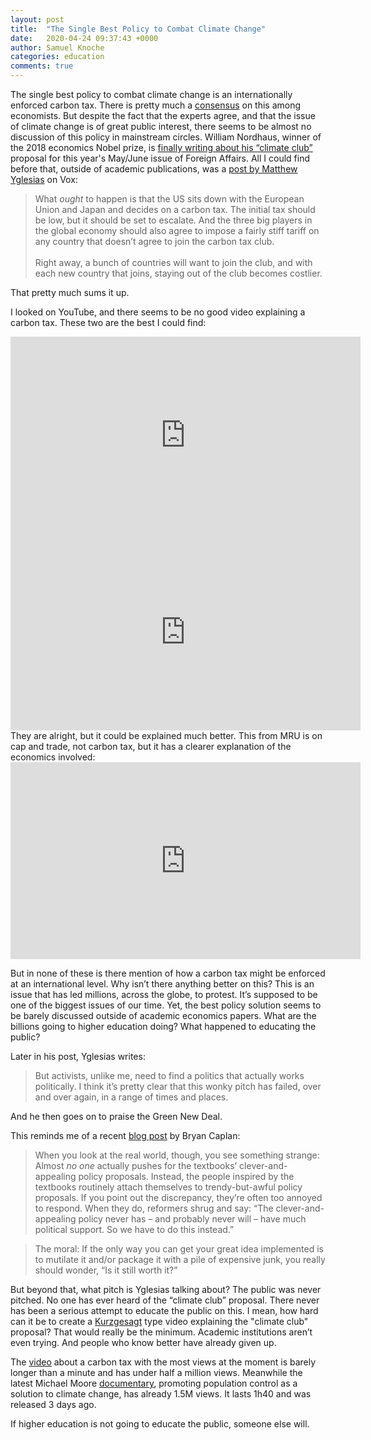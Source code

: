 ```yaml
---
layout: post
title:  "The Single Best Policy to Combat Climate Change"
date:   2020-04-24 09:37:43 +0000
author: Samuel Knoche
categories: education
comments: true
---
```




The single best policy to combat climate change is an internationally enforced carbon tax. There is pretty much a [consensus](https://www.bloomberg.com/news/articles/2019-01-17/from-greenspan-to-yellen-economic-brain-trust-backs-carbon-tax) on this among economists. But despite the fact that the experts agree, and that the issue of climate change is of great public interest, there seems to be almost no discussion of this policy in mainstream circles. William Nordhaus, winner of the 2018 economics Nobel prize, is [finally writing about his “climate club”](https://www.foreignaffairs.com/articles/united-states/2020-04-10/climate-club) proposal for this year's May/June issue of Foreign Affairs. All I could find before that, outside of academic publications, was a [post by Matthew Yglesias](https://www.vox.com/2018/10/10/17959686/carbon-tax) on Vox:

> What *ought* to happen is that the US sits down with the European Union and Japan and decides on a carbon tax. The initial tax should be low, but it should be set to escalate. And the three big players in the global economy should also agree to impose a fairly stiff tariff on any country that doesn’t agree to join the carbon tax club.
<br/><br/>
Right away, a bunch of countries will want to join the club, and with each new country that joins, staying out of the club becomes costlier.

That pretty much sums it up. 

I looked on YouTube, and there seems to be no good video explaining a carbon tax. These two are the best I could find:  

<iframe width="560" height="315" src="https://www.youtube.com/embed/zD64kaTY5Vg" frameborder="0" allow="accelerometer; autoplay; encrypted-media; gyroscope; picture-in-picture" allowfullscreen></iframe>

<iframe width="560" height="315" src="https://www.youtube.com/embed/CilVymuAM8A" frameborder="0" allow="accelerometer; autoplay; encrypted-media; gyroscope; picture-in-picture" allowfullscreen></iframe>

<br/>
They are alright, but it could be explained much better. This from MRU is on cap and trade, not carbon tax, but it has a clearer explanation of the economics involved:
<br/>

<iframe width="560" height="315" src="https://www.youtube.com/embed/9tUb3MDrgEc" frameborder="0" allow="accelerometer; autoplay; encrypted-media; gyroscope; picture-in-picture" allowfullscreen></iframe>

<br/>

But in none of these is there mention of how a carbon tax might be enforced at an international level. Why isn’t there anything better on this? This is an issue that has led millions, across the globe, to protest. It’s supposed to be one of the biggest issues of our time. Yet, the best policy solution seems to be barely discussed outside of academic economics papers. What are the billions going to higher education doing? What happened to educating the public? 

Later in his post, Yglesias writes:

> But activists, unlike me, need to find a politics that actually works politically. I think it’s pretty clear that this wonky pitch has failed, over and over again, in a range of times and places.

And he then goes on to praise the Green New Deal. 

This reminds me of a recent [blog post](https://www.econlib.org/if-the-only-way-you-can-get-your-great-idea-implemented/) by Bryan Caplan:

> When you look at the real world, though, you see something strange: Almost *no one* actually pushes for the textbooks’ clever-and-appealing policy proposals.  Instead, the people inspired by the textbooks routinely attach themselves to trendy-but-awful policy proposals.  If you point out the discrepancy, they’re often too annoyed to respond.  When they do, reformers shrug and say: “The clever-and-appealing policy never has – and probably never will – have much political support.  So we have to do this instead.”

> The moral: If the only way you can get your great idea implemented is to mutilate it and/or package it with a pile of expensive junk, you really should wonder, “Is it still worth it?”


But beyond that, what pitch is Yglesias talking about? The public was never pitched. No one has ever heard of the “climate club” proposal. There never has been a serious attempt to educate the public on this. I mean, how hard can it be to create a [Kurzgesagt](https://www.youtube.com/user/Kurzgesagt) type video explaining the "climate club" proposal? That would really be the minimum. Academic institutions aren’t even trying. And people who know better have already given up. 

The [video](https://www.youtube.com/watch?v=WWM9gIVvm78) about a carbon tax with the most views at the moment is barely longer than a minute and has under half a million views. Meanwhile the latest Michael Moore [documentary](https://www.youtube.com/watch?v=Zk11vI-7czE), promoting population control as a solution to climate change, has already 1.5M views. It lasts 1h40 and was released 3 days ago. 

If higher education is not going to educate the public, someone else will. 



